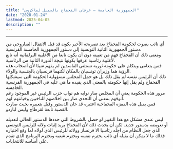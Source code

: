 ```yaml
---
title: "الجمهورية الخامسة – عرفان الفخفاخ بالجميل لماكرون"
date: "2020-01-24"
lastmod: 2025-04-05
description: ""
---
```

****

أي نائب يصوت لحكومة الفخفاخ بعد تصريحه الأخير يكون قد قبل الانتقال الصاروخي من دستور الجمهورية الثانية التونسية إلى دستور الجمهورية الخامسة الفرنسية.  
ومعنى ذلك أن الفخفاخ فهم من تعيينه دون أن يكون نابعا من الأغلبية البرلمانية أنه تابع لأغلبية رئاسية عرفها بكونها نتيجة الدورة الثانية من الرئاسية.  
فمن يتعامى ويتكلم على حكومة ثورية تستثني الفاسدين لم يفهم شيئا لأن أصحاب هذه الرؤية هما وزيران تونسيان بالمكان لكنهما فرنسيان بالجنسية والولاء.  
ذلك أن الرئيس نفسه لم يقل ذلك بل هو حمل المجلس مسؤولية الحكومة التي سيشكلها الفخفاخ ولم يقل إنها حكومته بالمعنى الذي يفيده ما هي عليه في الجمهورية الفرنسية الخامسة.  
مرور هذه الحكومة يعني أن المجلس صار نوابه هم نواب حزب الرئيس غير الموجود رغم أنوفهم بمعنى أن التحدي صار بين اخلاصهم للناخبين وخيانتهم لهم.  
فمن يقبل هذه القفزة الفخفاخية اعتبره قد خان الدستور وقبل بتغييره بحيث صارت القصبة تابعة لقرطاج وليس لباردو.

ليس عندي مشكل مع هذا التغيير لو حصل بالشروط التي حددها الدستور الحالي لتعديله أو تعويضه بدستور جديد. لكن أن يحدث ذلك لأن الفخفاخ يريد إثبات ولائه للرئيس التونسي الذي جعل النظام من اجله رئاسيا الا فرنساز وولائه للرئيس الذي لولاه لما وقع اختياره فذلك ما لا يمكن أن يقبله أي نائب يحترم نفسه ويحترم شعبه ويحترم البرنامج الذي تقدم على أساسه للانتخابات.

###
